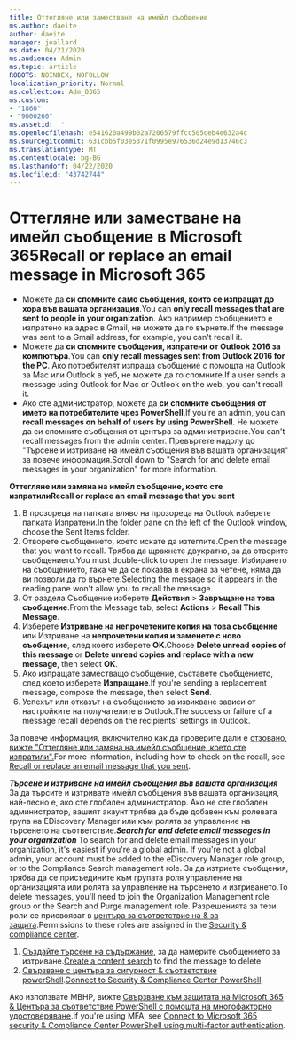 ```yaml
---
title: Оттегляне или заместване на имейл съобщение
ms.author: daeite
author: daeite
manager: joallard
ms.date: 04/21/2020
ms.audience: Admin
ms.topic: article
ROBOTS: NOINDEX, NOFOLLOW
localization_priority: Normal
ms.collection: Adm_O365
ms.custom:
- "1860"
- "9000260"
ms.assetid: ''
ms.openlocfilehash: e541620a499b02a7206579ffcc505ceb4e632a4c
ms.sourcegitcommit: 631cbb5f03e5371f0995e976536d24e9d13746c3
ms.translationtype: MT
ms.contentlocale: bg-BG
ms.lasthandoff: 04/22/2020
ms.locfileid: "43742744"
---
```

# <a name="recall-or-replace-an-email-message-in-microsoft-365"></a><span data-ttu-id="4797f-102">Оттегляне или заместване на имейл съобщение в Microsoft 365</span><span class="sxs-lookup"><span data-stu-id="4797f-102">Recall or replace an email message in Microsoft 365</span></span>

- <span data-ttu-id="4797f-103">Можете да **си спомните само съобщения, които се изпращат до хора във вашата организация**.</span><span class="sxs-lookup"><span data-stu-id="4797f-103">You can **only recall messages that are sent to people in your organization**.</span></span> <span data-ttu-id="4797f-104">Ако например съобщението е изпратено на адрес в Gmail, не можете да го върнете.</span><span class="sxs-lookup"><span data-stu-id="4797f-104">If the message was sent to a Gmail address, for example, you can't recall it.</span></span>
- <span data-ttu-id="4797f-105">Можете да **си спомните съобщения, изпратени от Outlook 2016 за компютъра**.</span><span class="sxs-lookup"><span data-stu-id="4797f-105">You can **only recall messages sent from Outlook 2016 for the PC**.</span></span> <span data-ttu-id="4797f-106">Ако потребителят изпраща съобщение с помощта на Outlook за Mac или Outlook в уеб, не можете да го спомните.</span><span class="sxs-lookup"><span data-stu-id="4797f-106">If a user sends a message using Outlook for Mac or Outlook on the web, you can't recall it.</span></span>
- <span data-ttu-id="4797f-107">Ако сте администратор, можете да **си спомните съобщения от името на потребителите чрез PowerShell**.</span><span class="sxs-lookup"><span data-stu-id="4797f-107">If you're an admin, you can **recall messages on behalf of users by using PowerShell**.</span></span> <span data-ttu-id="4797f-108">Не можете да си спомните съобщения от центъра за администриране.</span><span class="sxs-lookup"><span data-stu-id="4797f-108">You can't recall messages from the admin center.</span></span> <span data-ttu-id="4797f-109">Превъртете надолу до "Търсене и изтриване на имейл съобщения във вашата организация" за повече информация.</span><span class="sxs-lookup"><span data-stu-id="4797f-109">Scroll down to "Search for and delete email messages in your organization" for more information.</span></span>

<span data-ttu-id="4797f-110">**Оттегляне или замяна на имейл съобщение, което сте изпратили**</span><span class="sxs-lookup"><span data-stu-id="4797f-110">**Recall or replace an email message that you sent**</span></span>

1. <span data-ttu-id="4797f-111">В прозореца на папката вляво на прозореца на Outlook изберете папката Изпратени.</span><span class="sxs-lookup"><span data-stu-id="4797f-111">In the folder pane on the left of the Outlook window, choose the Sent Items folder.</span></span>
2. <span data-ttu-id="4797f-112">Отворете съобщението, което искате да изтеглите.</span><span class="sxs-lookup"><span data-stu-id="4797f-112">Open the message that you want to recall.</span></span> <span data-ttu-id="4797f-113">Трябва да щракнете двукратно, за да отворите съобщението.</span><span class="sxs-lookup"><span data-stu-id="4797f-113">You must double-click to open the message.</span></span> <span data-ttu-id="4797f-114">Избирането на съобщението, така че да се показва в екрана за четене, няма да ви позволи да го върнете.</span><span class="sxs-lookup"><span data-stu-id="4797f-114">Selecting the message so it appears in the reading pane won't allow you to recall the message.</span></span>
3. <span data-ttu-id="4797f-115">От раздела Съобщение изберете **Действия** > **Завръщане на това съобщение**.</span><span class="sxs-lookup"><span data-stu-id="4797f-115">From the Message tab, select **Actions** > **Recall This Message**.</span></span>
4. <span data-ttu-id="4797f-116">Изберете **Изтриване на непрочетените копия на това съобщение** или Изтриване на **непрочетени копия и заменете с ново съобщение**, след което изберете **OK**.</span><span class="sxs-lookup"><span data-stu-id="4797f-116">Choose **Delete unread copies of this message** or **Delete unread copies and replace with a new message**, then select **OK**.</span></span>
5. <span data-ttu-id="4797f-117">Ако изпращате заместващо съобщение, съставете съобщението, след което изберете **Изпращане**.</span><span class="sxs-lookup"><span data-stu-id="4797f-117">If you're sending a replacement message, compose the message, then select **Send**.</span></span>
6. <span data-ttu-id="4797f-118">Успехът или отказът на съобщението за извикване зависи от настройките на получателите в Outlook.</span><span class="sxs-lookup"><span data-stu-id="4797f-118">The success or failure of a message recall depends on the recipients' settings in Outlook.</span></span>

<span data-ttu-id="4797f-119">За повече информация, включително как да проверите дали е [отзовано, вижте "Оттегляне или замяна на имейл съобщение, което сте изпратили".](https://support.office.com/article/35027f88-d655-4554-b4f8-6c0729a723a0)</span><span class="sxs-lookup"><span data-stu-id="4797f-119">For more information, including how to check on the recall, see [Recall or replace an email message that you sent](https://support.office.com/article/35027f88-d655-4554-b4f8-6c0729a723a0).</span></span>

<span data-ttu-id="4797f-120">***Търсене и изтриване на имейл съобщения във вашата организация*** За да търсите и изтривате имейл съобщения във вашата организация, най-лесно е, ако сте глобален администратор. Ако не сте глобален администратор, вашият акаунт трябва да бъде добавен към ролевата група на EDiscovery Manager или към ролята за управление на търсенето на съответствие.</span><span class="sxs-lookup"><span data-stu-id="4797f-120">***Search for and delete email messages in your organization*** To search for and delete email messages in your organization, it's easiest if you're a global admin. If you're not a global admin, your account must be added to the eDiscovery Manager role group, or to the Compliance Search management role.</span></span> <span data-ttu-id="4797f-121">За да изтриете съобщения, трябва да се присъедините към групата роля управление на организацията или ролята за управление на търсенето и изтриването.</span><span class="sxs-lookup"><span data-stu-id="4797f-121">To delete messages, you'll need to join the Organization Management role group or the Search and Purge management role.</span></span> <span data-ttu-id="4797f-122">Разрешенията за тези роли се присвояват в [центъра за съответствие на & за защита](https://protection.office.com/).</span><span class="sxs-lookup"><span data-stu-id="4797f-122">Permissions to these roles are assigned in the [Security & compliance center](https://protection.office.com/).</span></span>

1. <span data-ttu-id="4797f-123">[Създайте търсене на съдържание,](https://docs.microsoft.com/office365/securitycompliance/content-search) за да намерите съобщението за изтриване.</span><span class="sxs-lookup"><span data-stu-id="4797f-123">[Create a content search](https://docs.microsoft.com/office365/securitycompliance/content-search) to find the message to delete.</span></span>
2. <span data-ttu-id="4797f-124">[Свързване с центъра за сигурност & съответствие powerShell](https://docs.microsoft.com/powershell/exchange/office-365-scc/connect-to-scc-powershell/connect-to-scc-powershell?view=exchange-ps).</span><span class="sxs-lookup"><span data-stu-id="4797f-124">[Connect to Security & Compliance Center PowerShell](https://docs.microsoft.com/powershell/exchange/office-365-scc/connect-to-scc-powershell/connect-to-scc-powershell?view=exchange-ps).</span></span> 

<span data-ttu-id="4797f-125">Ако използвате МВНР, вижте [Свързване към защитата на Microsoft 365 & Центъра за съответствие PowerShell с помощта на многофакторно удостоверяване](https://docs.microsoft.com/powershell/exchange/office-365-scc/connect-to-scc-powershell/mfa-connect-to-scc-powershell?view=exchange-ps).</span><span class="sxs-lookup"><span data-stu-id="4797f-125">If you're using MFA, see [Connect to Microsoft 365 security & Compliance Center PowerShell using multi-factor authentication](https://docs.microsoft.com/powershell/exchange/office-365-scc/connect-to-scc-powershell/mfa-connect-to-scc-powershell?view=exchange-ps).</span></span> 
